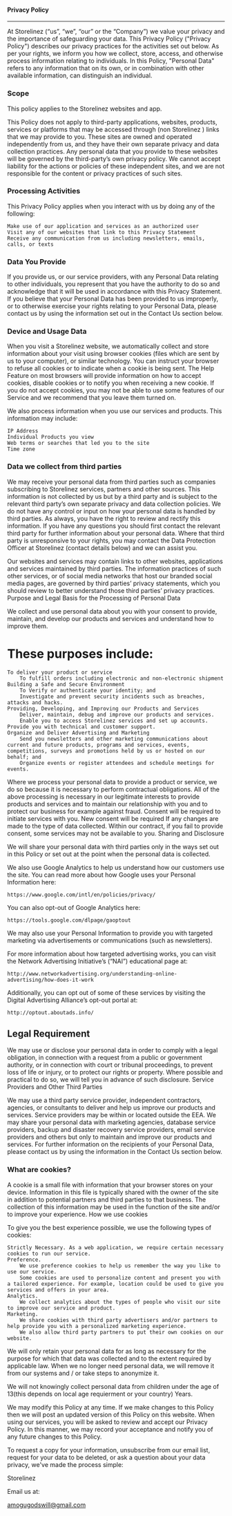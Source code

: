 #### Privacy Policy
______________

At Storelinez (“us”, “we”, “our” or the “Company”) we value your privacy and the importance of safeguarding your data. This Privacy Policy ("Privacy Policy") describes our privacy practices for the activities set out below. As per your rights, we inform you how we collect, store, access, 
and otherwise process information relating to individuals. In this Policy, "Personal Data" refers to any information that on its own, or in combination with other available information, can distinguish an individual.

### Scope

This policy applies to the Storelinez websites and app.

This Policy does not apply to third-party applications, websites, products, services or platforms that may be accessed through (non Storelinez ) links that we may provide to you. These sites are owned and operated independently from us, and they have their own separate privacy and data collection practices. Any personal data that you provide to these websites will be governed by the third-party’s own privacy policy. 
We cannot accept liability for the actions or policies of these independent sites, and we are not responsible for the content or privacy practices of such sites.

### Processing Activities

This Privacy Policy applies when you interact with us by doing any of the following:

    Make use of our application and services as an authorized user
    Visit any of our websites that link to this Privacy Statement
    Receive any communication from us including newsletters, emails, calls, or texts


### Data You Provide

If you provide us, or our service providers, with any Personal Data relating to other individuals, you represent that you have the authority to do so and acknowledge that it will be used in accordance with this Privacy Statement. 
If you believe that your Personal Data has been provided to us improperly, or to otherwise exercise your rights relating to your Personal Data, please contact us by using the information set out in the Contact Us section below.

### Device and Usage Data

When you visit a Storelinez website, we automatically collect and store information about your visit using browser cookies (files which are sent by us to your computer), or similar technology. You can instruct your browser to refuse all cookies or to indicate when a cookie is being sent. The Help Feature on most browsers will provide information on how to accept cookies, disable cookies or to notify you when receiving a new cookie. If you do not accept cookies, you may not be able to use some features of our Service and we recommend that you leave them turned on.

We also process information when you use our services and products. This information may include:

    IP Address
    Individual Products you view
    Web terms or searches that led you to the site
    Time zone

### Data we collect from third parties

We may receive your personal data from third parties such as companies subscribing to Storelinez services, partners and other sources. This information is not collected by us but by a third party and is subject to the relevant third party’s own separate privacy and data collection policies. We do not have any control or input on how your personal data is handled by third parties. As always, you have the right to review and rectify this information. If you have any questions you should first contact the relevant third party for further information about your personal data. Where that third party is unresponsive to your rights, you may contact the Data Protection Officer at Storelinez (contact details below) and we can assist you.

Our websites and services may contain links to other websites, applications and services maintained by third parties. The information practices of such other services, or of social media networks that host our branded social media pages, are governed by third parties’ privacy statements, which you should review to better understand those third parties’ privacy practices.
Purpose and Legal Basis for the Processing of Personal Data

We collect and use personal data about you with your consent to provide, maintain, and develop our products and services and understand how to improve them.

# These purposes include:

    To deliver your product or service
        To fulfill orders including electronic and non-electronic shipment
    Building a Safe and Secure Environment
        To Verify or authenticate your identity; and
        Investigate and prevent security incidents such as breaches, attacks and hacks.
    Providing, Developing, and Improving our Products and Services
        Deliver, maintain, debug and improve our products and services.
        Enable you to access Storelinez services and set up accounts.
    Provide you with technical and customer support.
    Organize and Deliver Advertising and Marketing
        Send you newsletters and other marketing communications about current and future products, programs and services, events, competitions, surveys and promotions held by us or hosted on our behalf; and
        Organize events or register attendees and schedule meetings for events.

Where we process your personal data to provide a product or service, we do so because it is necessary to perform contractual obligations. All of the above processing is necessary in our legitimate interests to provide products and services and to maintain our relationship with you and to protect our business for example against fraud. Consent will be required to initiate services with you. New consent will be required If any changes are made to the type of data collected. Within our contract, if you fail to provide consent, some services may not be available to you.
Sharing and Disclosure

We will share your personal data with third parties only in the ways set out in this Policy or set out at the point when the personal data is collected.

We also use Google Analytics to help us understand how our customers use the site. You can read more about how Google uses your Personal Information here:

    https://www.google.com/intl/en/policies/privacy/

You can also opt-out of Google Analytics here:

    https://tools.google.com/dlpage/gaoptout

We may also use your Personal Information to provide you with targeted marketing via advertisements or communications (such as newsletters).

For more information about how targeted advertising works, you can visit the Network Advertising Initiative’s (“NAI”) educational page at:

    http://www.networkadvertising.org/understanding-online-advertising/how-does-it-work

Additionally, you can opt out of some of these services by visiting the Digital Advertising Alliance’s opt-out portal at:

    http://optout.aboutads.info/

## Legal Requirement

We may use or disclose your personal data in order to comply with a legal obligation, in connection with a request from a public or government authority, or in connection with court or tribunal proceedings, to prevent loss of life or injury, or to protect our rights or property. Where possible and practical to do so, we will tell you in advance of such disclosure.
Service Providers and Other Third Parties

We may use a third party service provider, independent contractors, agencies, or consultants to deliver and help us improve our products and services. Service providers may be within or located outside the EEA. We may share your personal data with marketing agencies, database service providers, backup and disaster recovery service providers, email service providers and others but only to maintain and improve our products and services. For further information on the recipients of your Personal Data, please contact us by using the information in the Contact Us section below.



### What are cookies?

A cookie is a small file with information that your browser stores on your device. Information in this file is typically shared with the owner of the site in addition to potential partners and third parties to that business. The collection of this information may be used in the function of the site and/or to improve your experience.
How we use cookies

To give you the best experience possible, we use the following types of cookies:

    Strictly Necessary. As a web application, we require certain necessary cookies to run our service.
    Preference.
        We use preference cookies to help us remember the way you like to use our service.
        Some cookies are used to personalize content and present you with a tailored experience. For example, location could be used to give you services and offers in your area.
    Analytics.
        We collect analytics about the types of people who visit our site to improve our service and product.
    Marketing.
        We share cookies with third party advertisers and/or partners to help provide you with a personalized marketing experience.
        We also allow third party partners to put their own cookies on our website.


We will only retain your personal data for as long as necessary for the purpose for which that data was collected and to the extent required by applicable law. When we no longer need personal data, we will remove it from our systems and / or take steps to anonymize it.


We will not knowingly collect personal data from children under the age of 13(this depends on local age requierment or your country) Years.


We may modify this Policy at any time. If we make changes to this Policy then we will post an updated version of this Policy on this website. When using our services, you will be asked to review and accept our Privacy Policy. In this manner, we may record your acceptance and notify you of any future changes to this Policy.


To request a copy for your information, unsubscribe from our email list, request for your data to be deleted, or ask a question about your data privacy, we've made the process simple:

Storelinez

Email us at:

amogugodswill@gmail.com


